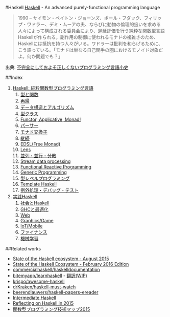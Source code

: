 #Haskell
[Haskell](https://www.haskell.org/) - An advanced purely-functional programming language

> 1990 – サイモン・ペイトン・ジョーンズ、ポール・フダック、フィリップ・ワドラー、デミ・ムーアの夫、ならびに動物の倫理的扱いを求める人々によって構成される委員会により、遅延評価を行う純粋な関数型言語Haskellが作られる。副作用の制御に使われるモナドの複雑さのため、Haskellには抵抗を持つ人々がいる。ワドラーは批判を和らげるために、こう語っている。「モナドは単なる自己関手の圏におけるモノイド対象だよ。何か問題でも？」

出典: [不完全にしておよそ正しくないプログラミング言語小史](http://www.aoky.net/articles/james_iry/brief-incomplete-and-mostly-wrong.htm)

##Index
1. [Haskell: 純粋関数型プログラミング言語](docs/introduction.md)
    1.  [型と関数](docs/type-and-function.md)
    2.  [再帰](docs/recursion.md)
    3.  [データ構造とアルゴリズム](docs/data-structures-and-algorithms.md)
    4.  [型クラス](docs/type-class-and-abstraction.md)
    5.  [Functor, Applicative, Monad!](docs/functor-applicative-monad.md)
    6.  [パーサー](docs/parser.md)
    7.  [モナド交換子](docs/monad-transformers.md)
    8.  [継続](docs/continuation.md)
    9.  [EDSL(Free Monad)](docs/embedded-dsl.md)
    10. [Lens](docs/lens.md)
    11. [並列・並行・分散](docs/parallel-and-concurrent-programming.md)
    12. [Stream data processing](docs/streaming-data-processing.md)
    13. [Functional Reactive Programming](docs/functional-reactive-programming.md)
    14. [Generic Programming](docs/generic-programming.md)
    15. [型レベルプログラミング](docs/type-level-programming.md)
    16. [Template Haskell](docs/template-haskell.md)
    17. [例外処理・デバッグ・テスト](docs/test-and-debug.md)
2. [実践Haskell](docs/practical-haskell.md)
    1. [社会とHaskell](docs/society-and-haskell.md)
    2. [GHCと最適化](docs/ghc.md)
    3. [Web](docs/web.md)
    4. [Graphics/Game](docs/graphics.md)
    5. [IoT/Mobile](docs/mobile.md)
    6. [ファイナンス](docs/finance.md)
    7. [機械学習](https://github.com/lotz84/machine-learning)


##Related works
* [State of the Haskell ecosystem - August 2015](http://www.haskellforall.com/2015/08/state-of-haskell-ecosystem-august-2015.html)
* [State of the Haskell Ecosystem - February 2016 Edition](http://www.haskellforall.com/2016/02/state-of-haskell-ecosystem-february.html)
* [commercialhaskell/haskelldocumentation](https://github.com/commercialhaskell/haskelldocumentation)
* [bitemyapp/learnhaskell](https://github.com/bitemyapp/learnhaskell) - [翻訳(WIP)](https://github.com/fujimura/learnhaskell/tree/japanese)
* [krispo/awesome-haskell](https://github.com/krispo/awesome-haskell)
* [drKraken/haskell-must-watch](https://github.com/drKraken/haskell-must-watch)
* [beerendlauwers/haskell-papers-ereader](https://github.com/beerendlauwers/haskell-papers-ereader)
* [Intermediate Haskell](https://www.fpcomplete.com/user/commercial/outline/intermediate-haskell)
* [Reflecting on Haskell in 2015](http://www.stephendiehl.com/posts/haskell_2016.html)
* [関数型プログラミング技術マップ2015](http://modegramming.blogspot.jp/2015/09/2015.html)
